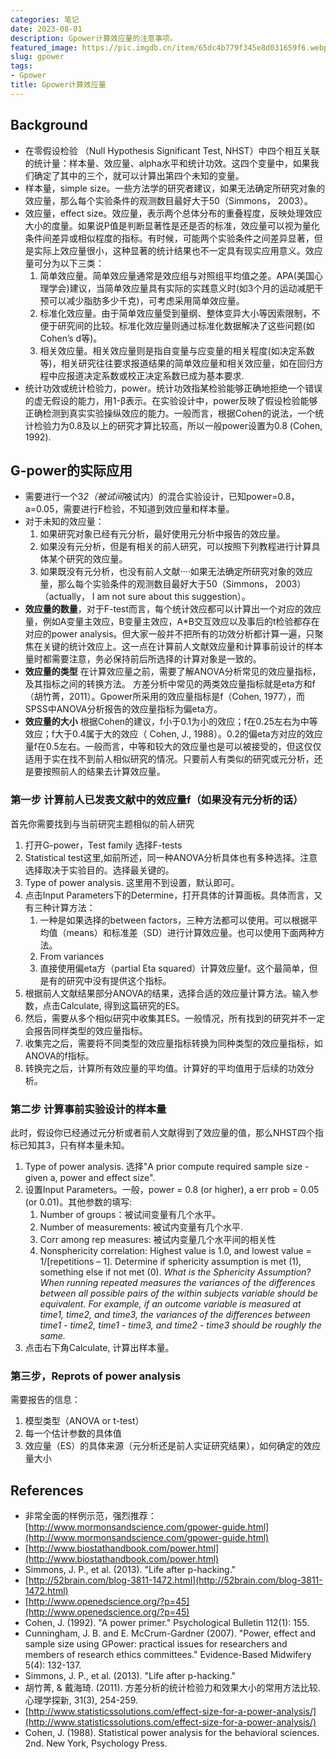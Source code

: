 ```yaml
---
categories: 笔记
date: 2023-08-01
description: Gpower计算效应量的注意事项。
featured_image: https://pic.imgdb.cn/item/65dc4b779f345e8d031659f6.webp
slug: gpower
tags:
- Gpower
title: Gpower计算效应量
---
```

## **Background**

- 在零假设检验 （Null Hypothesis Significant Test,
NHST）中四个相互关联的统计量：样本量、效应量、alpha水平和统计功效。这四个变量中，如果我们确定了其中的三个，就可以计算出第四个未知的变量。
- 样本量，simple size。一些方法学的研究者建议，如果无法确定所研究对象的效应量，那么每个实验条件的观测数目最好大于50（Simmons， 2003）。
- 效应量，effect size。效应量，表示两个总体分布的重叠程度，反映处理效应大小的度量。如果说P值是判断显著性是还是否的标准，效应量可以视为量化条件间差异或相似程度的指标。有时候，可能两个实验条件之间差异显著，但是实际上效应量很小，这种显著的统计结果也不一定具有现实应用意义。效应量可分为以下三类：
    1. 简单效应量。简单效应量通常是效应组与对照组平均值之差。APA(美国心理学会)建议，当简单效应量具有实际的实践意义时(如3个月的运动减肥干预可以减少脂肪多少千克)，可考虑采用简单效应量。
    2. 标准化效应量。由于简单效应量受到量纲、整体变异大小等因索限制，不便于研究间的比较。标准化效应量则通过标准化数据解决了这些问题(如Cohen’s d等)。
    3. 相关效应量。相关效应量则是指自变量与应变量的相关程度(如决定系数等)，相关研究往往要求报道结果的简单效应量和相关效应量，如在回归方程中应报道决定系数或校正决定系数已成为基本要求.
- 统计功效或统计检验力，power。统计功效指某检验能够正确地拒绝一个错误的虚无假设的能力，用1-β表示。在实验设计中，power反映了假设检验能够正确检测到真实实验操纵效应的能力。一般而言，根据Cohen的说法，一个统计检验力为0.8及以上的研究才算比较高，所以一般power设置为0.8 (Cohen, 1992).

## **G-power的实际应用**

- 需要进行一个3*2（被试间*被试内）的混合实验设计，已知power=0.8，a=0.05，需要进行F检验，不知道到效应量和样本量。
- 对于未知的效应量：
    1. 如果研究对象已经有元分析，最好使用元分析中报告的效应量。
    2. 如果没有元分析，但是有相关的前人研究，可以按照下列教程进行计算具体某个研究的效应量。
    3. 如果既没有元分析，也没有前人文献····如果无法确定所研究对象的效应量，那么每个实验条件的观测数目最好大于50（Simmons， 2003）（actually， I am not sure about this suggestion）。
- **效应量的数量**，对于F-test而言，每个统计效应都可以计算出一个对应的效应量，例如A变量主效应，B变量主效应，A*B交互效应以及事后的t检验都存在对应的power analysis。但大家一般并不把所有的功效分析都计算一遍，只聚焦在关键的统计效应上。这一点在计算前人文献效应量和计算事前设计的样本量时都需要注意，务必保持前后所选择的计算对象是一致的。
- **效应量的类型** 在计算效应量之前，需要了解ANOVA分析常见的效应量指标，及其指标之间的转换方法。
方差分析中常见的两类效应量指标就是eta方和f （胡竹菁，2011）。Gpower所采用的效应量指标是f（Cohen, 1977），而SPSS中ANOVA分析报告的效应量指标为偏eta方。
- **效应量的大小** 根据Cohen的建议，f小于0.1为小的效应；f在0.25左右为中等效应；f大于0.4属于大的效应（ Cohen, J., 1988）。0.2的偏eta方对应的效应量f在0.5左右。一般而言，中等和较大的效应量也是可以被接受的，但这仅仅适用于实在找不到前人相似研究的情况。只要前人有类似的研究或元分析，还是要按照前人的结果去计算效应量。

### **第一步 计算前人已发表文献中的效应量f（如果没有元分析的话）**

首先你需要找到与当前研究主题相似的前人研究

1. 打开G-power，Test family 选择F-tests
2. Statistical test这里,如前所述，同一种ANOVA分析具体也有多种选择。注意选择取决于实验目的。选择最关键的。
3. Type of power analysis. 这里用不到设置，默认即可。
4. 点击Input Parameters下的Determine，打开具体的计算面板。具体而言，又有三种计算方法：
    1. 一种是如果选择的between factors，三种方法都可以使用。可以根据平均值（means）和标准差（SD）进行计算效应量。也可以使用下面两种方法。
    2. From variances
    3. 直接使用偏eta方（partial Eta squared）计算效应量f。这个最简单，但是有的研究中没有提供这个指标。
5. 根据前人文献结果部分ANOVA的结果，选择合适的效应量计算方法。输入参数，点击Calculate, 得到这篇研究的ES。
6. 然后，需要从多个相似研究中收集其ES。一般情况，所有找到的研究并不一定会报告同样类型的效应量指标。
7. 收集完之后，需要将不同类型的效应量指标转换为同种类型的效应量指标，如ANOVA的f指标。
8. 转换完之后，计算所有效应量的平均值。计算好的平均值用于后续的功效分析。

### **第二步 计算事前实验设计的样本量**

此时，假设你已经通过元分析或者前人文献得到了效应量的值，那么NHST四个指标已知其3，只有样本量未知。

1. Type of power analysis. 选择"A prior compute required sample size - given a, power and effect size".
2. 设置Input Parameters。一般，power = 0.8 (or higher), a err prob = 0.05 (or 0.01)。其他参数的填写:
    1. Number of groups：被试间变量有几个水平。
    2. Number of measurements: 被试内变量有几个水平.
    3. Corr among rep measures: 被试内变量几个水平间的相关性
    4. Nonsphericity correlation: Highest value is 1.0, and lowest value = 1/[repetitions – 1]. Determine if sphericity assumption is met (1), something else if not met (0). *What is the Sphericity Assumption? When running repeated measures the variances of the differences between all possible pairs of the within subjects variable should be equivalent. For example, if an outcome variable is measured at time1, time2, and time3, the variances of the differences between time1 - time2, time1 - time3, and time2 - time3 should be roughly the same.*
3. 点击右下角Calculate, 计算出样本量。

### **第三步，Reprots of power analysis**

需要报告的信息：

1. 模型类型（ANOVA or t-test）
2. 每一个估计参数的具体值
3. 效应量（ES）的具体来源（元分析还是前人实证研究结果），如何确定的效应量大小

## **References**

- 非常全面的样例示范，强烈推荐： [http://www.mormonsandscience.com/gpower-guide.html](http://www.mormonsandscience.com/gpower-guide.html)
- [http://www.biostathandbook.com/power.html](http://www.biostathandbook.com/power.html)
- Simmons, J. P., et al. (2013). "Life after p-hacking."
- [http://52brain.com/blog-3811-1472.html](http://52brain.com/blog-3811-1472.html)
- [http://www.openedscience.org/?p=45](http://www.openedscience.org/?p=45)
- Cohen, J. (1992). "A power primer." Psychological Bulletin 112(1): 155.
- Cunningham, J. B. and E. McCrum-Gardner (2007). "Power, effect and sample size using GPower: practical issues for researchers and members of research ethics committees." Evidence-Based Midwifery 5(4): 132-137.
- Simmons, J. P., et al. (2013). "Life after p-hacking."
- 胡竹菁, & 戴海琦. (2011). 方差分析的统计检验力和效果大小的常用方法比较. 心理学探新, 31(3), 254-259.
- [http://www.statisticssolutions.com/effect-size-for-a-power-analysis/](http://www.statisticssolutions.com/effect-size-for-a-power-analysis/)
- Cohen, J. (1988). Statistical power analysis for the behavioral sciences. 2nd. New York, Psychology Press.